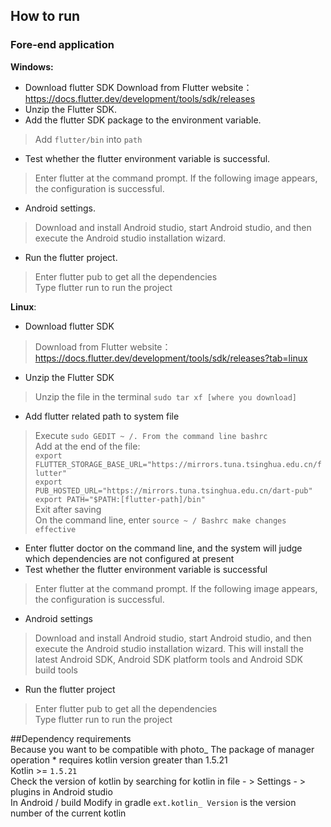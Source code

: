 
## How to run

### Fore-end application


  **Windows:**  
+ Download flutter SDK  Download from Flutter website：https://docs.flutter.dev/development/tools/sdk/releases  
+ Unzip the Flutter SDK.  
+ Add the flutter SDK package to the environment variable.  
> Add `flutter/bin` into `path`  
+ Test whether the flutter environment variable is successful.  
> Enter flutter at the command prompt. If the following image appears, the configuration is successful.  
+ Android settings.  
> Download and install Android studio, start Android studio, and then execute the Android studio installation wizard.  
- Run the flutter project.  
> Enter flutter pub to get all the dependencies  
> Type flutter run to run the project  
      
  **Linux**:  
- Download flutter SDK  
>Download from Flutter website：https://docs.flutter.dev/development/tools/sdk/releases?tab=linux  
- Unzip the Flutter SDK  
>Unzip the file in the terminal `sudo tar xf [where you download]`  
- Add flutter related path to system file  
>Execute `sudo GEDIT ~ /. From the command line bashrc`  
>Add at the end of the file:  
        `export FLUTTER_STORAGE_BASE_URL="https://mirrors.tuna.tsinghua.edu.cn/flutter" `  
        `export PUB_HOSTED_URL="https://mirrors.tuna.tsinghua.edu.cn/dart-pub"`  
        `export PATH="$PATH:[flutter-path]/bin"`  
>Exit after saving  
>On the command line, enter `source ~ / Bashrc make changes effective`  
- Enter flutter doctor on the command line, and the system will judge which dependencies are not configured at present  
- Test whether the flutter environment variable is successful  
>Enter flutter at the command prompt. If the following image appears, the configuration is successful.  
- Android settings  
>Download and install Android studio, start Android studio, and then execute the Android studio installation wizard. This will install the latest Android SDK, Android SDK platform tools and Android SDK build tools  
-	Run the flutter project  
>Enter flutter pub to get all the dependencies  
>Type flutter run to run the project  




##Dependency requirements  
Because you want to be compatible with photo_ The package of manager operation * requires kotlin version greater than 1.5.21  
Kotlin >= `1.5.21`  
Check the version of kotlin by searching for kotlin in file - > Settings - > plugins in Android studio  
In Android / build Modify in gradle ` ext.kotlin_ Version ` is the version number of the current kotlin  
